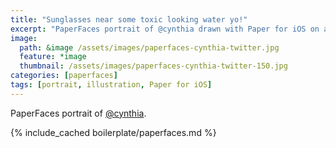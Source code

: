 ```yaml
---
title: "Sunglasses near some toxic looking water yo!"
excerpt: "PaperFaces portrait of @cynthia drawn with Paper for iOS on an iPad."
image: 
  path: &image /assets/images/paperfaces-cynthia-twitter.jpg 
  feature: *image
  thumbnail: /assets/images/paperfaces-cynthia-twitter-150.jpg
categories: [paperfaces]
tags: [portrait, illustration, Paper for iOS]
---
```


PaperFaces portrait of [@cynthia](https://twitter.com/cynthia).

{% include_cached boilerplate/paperfaces.md %}
